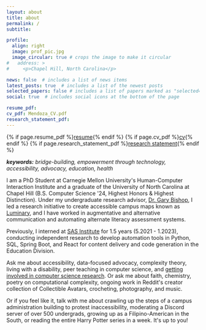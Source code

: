 ```yaml
---
layout: about
title: about
permalink: /
subtitle: 

profile:
  align: right
  image: prof_pic.jpg
  image_circular: true # crops the image to make it circular
#   address: >
#     <p>Chapel Hill, North Carolina</p>

news: false  # includes a list of news items
latest_posts: true  # includes a list of the newest posts
selected_papers: false # includes a list of papers marked as "selected={true}"
social: true  # includes social icons at the bottom of the page

resume_pdf: 
cv_pdf: Mendoza_CV.pdf
research_statement_pdf: 
---
```


{% if page.resume_pdf %}<a href="{{ page.resume_pdf | prepend: 'assets/pdf/' | relative_url}}" target="_blank" rel="noopener noreferrer">resume</a>{% endif %} <i class="fas fa-circle-small"></i> {% if page.cv_pdf %}<a href="{{ page.cv_pdf | prepend: 'assets/pdf/' | relative_url}}" target="_blank" rel="noopener noreferrer">cv</a>{% endif %} <i class="fas fa-circle-small"></i> {% if page.research_statement_pdf %}<a href="{{ page.research_statement_pdf | prepend: 'assets/pdf/' | relative_url}}" target="_blank" rel="noopener noreferrer">research statement</a>{% endif %}

_**keywords:** bridge-building, empowerment through technology, accessibility, advocacy, education, health_

I am a PhD Student at Carnegie Mellon University's Human-Computer Interaction Institute and a graduate of the University of North Carolina at Chapel Hill (B.S. Computer Science '24, Highest Honors & Highest Distinction). Under my undergraduate research advisor, [Dr. Gary Bishop](https://www.cs.unc.edu/~gb/), I led a research initiative to create accessible campus maps known as [Luminary](https://www.linkedin.com/company/luminary-maps/), and I have worked in augmentative and alternative communication and automating alternate literacy assessment systems.

Previously, I interned at [SAS Institute](https://www.sas.com/) for 1.5 years (5.2021 - 1.2023), conducting independent research to develop automation tools in Python, SQL, Spring Boot, and React for content delivery and code generation in the Education Division.

Ask me about accessibility, data-focused advocacy, complexity theory, living with a disability, peer teaching in computer science, and [getting involved in computer science research](https://christineiym.github.io/blog/2023/getting-involved-cs-research/). Or ask me about faith, chemistry, poetry on computational complexity, ongoing work in Reddit's creator collection of Collectible Avatars, crocheting, photography, and music.

Or if you feel like it, talk with me about crawling up the steps of a campus administration building to protest inaccessibility, moderating a Discord server of over 500 undergrads, growing up as a Filipino-American in the South, or reading the entire Harry Potter series in a week. It's up to you!
